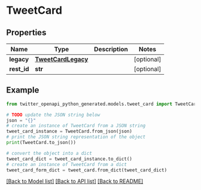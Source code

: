 # TweetCard


## Properties

Name | Type | Description | Notes
------------ | ------------- | ------------- | -------------
**legacy** | [**TweetCardLegacy**](TweetCardLegacy.md) |  | [optional] 
**rest_id** | **str** |  | [optional] 

## Example

```python
from twitter_openapi_python_generated.models.tweet_card import TweetCard

# TODO update the JSON string below
json = "{}"
# create an instance of TweetCard from a JSON string
tweet_card_instance = TweetCard.from_json(json)
# print the JSON string representation of the object
print(TweetCard.to_json())

# convert the object into a dict
tweet_card_dict = tweet_card_instance.to_dict()
# create an instance of TweetCard from a dict
tweet_card_form_dict = tweet_card.from_dict(tweet_card_dict)
```
[[Back to Model list]](../README.md#documentation-for-models) [[Back to API list]](../README.md#documentation-for-api-endpoints) [[Back to README]](../README.md)


